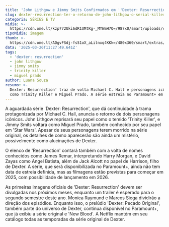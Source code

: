 ```yaml
---
title: 'John Lithgow e Jimmy Smits Confirmados em ''Dexter: Resurrection'''
slug: dexter-resurrection-ter-o-retorno-de-john-lithgow-o-serial-killer-trinity
categoria: SÉRIES E TV
midia: >-
  https://cdn.ome.lt/kzp772Uki6dR1UMtKg-_MYWmH7Q=/987x0/smart/uploads/conteudo/fotos/02_itN2ZRL.jpg
tipoMidia: imagem
thumb: >-
  https://cdn.ome.lt/ADgvFSdj-fsS1oX_aLilnxq4KKk=/480x360/smart/extras/conteudos/01_FKwEX4l.jpg
data: '2025-03-26T11:27:49.641Z'
tags:
  - 'dexter: resurrection'
  - john lithgow
  - jimmy smits
  - trinity killer
  - miguel prado
author: Luana Souza
resumo: >-
  Dexter: Resurrection' traz de volta Michael C. Hall e personagens icônicos
  como Trinity Killer e Miguel Prado. A série estreia no Paramount+ em 2026.
---
```


A aguardada série 'Dexter: Resurrection', que dá continuidade à trama protagonizada por Michael C. Hall, anuncia o retorno de dois personagens icônicos. John Lithgow reprisará seu papel como o temido 'Trinity Killer', e Jimmy Smits voltará como Miguel Prado, também conhecido por seu papel em 'Star Wars'. Apesar de seus personagens terem morrido na série original, os detalhes de como aparecerão são ainda um mistério, possivelmente como alucinações de Dexter.

O elenco de 'Resurrection' contará também com a volta de nomes conhecidos como James Remar, interpretando Harry Morgan, e David Zayas como Angel Batista, além de Jack Alcott no papel de Harrison, filho de Dexter. A série, que será disponibilizada no Paramount+, ainda não tem data de estreia definida, mas as filmagens estão previstas para começar em 2025, com possibilidade de lançamento em 2026.

As primeiras imagens oficiais de 'Dexter: Resurrection' devem ser divulgadas nos próximos meses, enquanto um trailer é esperado para o segundo semestre deste ano. Monica Raymund e Marcos Siega dividirão a direção dos episódios. Enquanto isso, o prelúdio 'Dexter: Pecado Original', também parte do universo de Dexter, continua disponível no Paramount+, que já exibiu a série original e 'New Blood'. A Netflix mantém em seu catálogo todas as temporadas da série original de Dexter.

